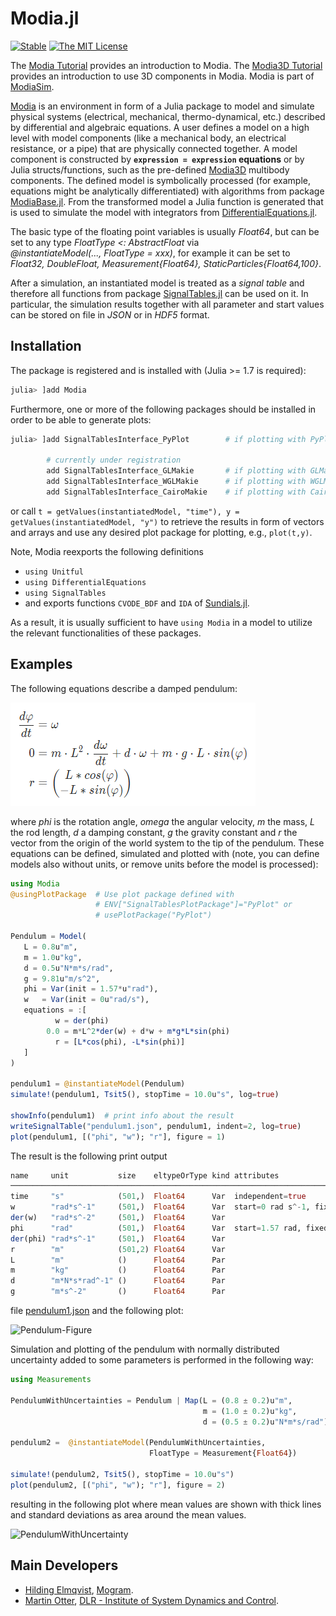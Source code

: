 # Modia.jl

[![Stable](https://img.shields.io/badge/docs-stable-blue.svg)](https://modiasim.github.io/Modia.jl/stable)
[![The MIT License](https://img.shields.io/badge/license-MIT-brightgreen.svg?style=flat-square)](https://github.com/ModiaSim/Modia.jl/blob/master/LICENSE)

The [Modia Tutorial](https://modiasim.github.io/Modia.jl/stable/tutorial/GettingStarted.html) provides an introduction to Modia.
The [Modia3D Tutorial](https://modiasim.github.io/Modia3D.jl/stable/tutorial/GettingStarted.html) provides an introduction to use 3D components in Modia. Modia is part of [ModiaSim](https://modiasim.github.io/docs/).

[Modia](https://github.com/ModiaSim/Modia.jl) is an environment in form of a Julia package to model and simulate physical systems (electrical, mechanical, thermo-dynamical, etc.) described by differential and algebraic equations. A user defines a model on a high level with model components (like a mechanical body, an electrical resistance, or a pipe) that are physically connected together. A model component is constructed by **`expression = expression` equations** or by Julia structs/functions, such as the pre-defined [Modia3D](https://github.com/ModiaSim/Modia3D.jl) multibody components. The defined model is symbolically processed (for example, equations might be analytically differentiated) with algorithms from package [ModiaBase.jl](https://github.com/ModiaSim/ModiaBase.jl). From the transformed model a Julia function is generated that is used to simulate the model with integrators from [DifferentialEquations.jl](https://github.com/SciML/DifferentialEquations.jl).

The basic type of the floating point variables is usually *Float64*, but can be set to any type *FloatType <: AbstractFloat* via\
*@instantiateModel(..., FloatType = xxx)*, for example it can be set to *Float32, DoubleFloat, Measurement{Float64}, StaticParticles{Float64,100}*.

After a simulation, an instantiated model is treated as a *signal table* and therefore all functions from package [SignalTables.jl](https://github.com/ModiaSim/SignalTables.jl) can be used on it. In particular, the simulation results together with all parameter and start values can be stored on file in *JSON* or in *HDF5* format.

## Installation

The package is registered and is installed with (Julia >= 1.7 is required):

```julia
julia> ]add Modia
```

Furthermore, one or more of the following packages should be installed in order
to be able to generate plots:

```julia
julia> ]add SignalTablesInterface_PyPlot        # if plotting with PyPlot desired

        # currently under registration
        add SignalTablesInterface_GLMakie       # if plotting with GLMakie desired
        add SignalTablesInterface_WGLMakie      # if plotting with WGLMakie desired
        add SignalTablesInterface_CairoMakie    # if plotting with CairoMakie desired
```

or call `t = getValues(instantiatedModel, "time"), y = getValues(instantiatedModel, "y")` to retrieve
the results in form of vectors and arrays and use any desired plot package for plotting, e.g., `plot(t,y)`.

Note, Modia reexports the following definitions 

- `using Unitful`
- `using DifferentialEquations`
- `using SignalTables`
- and exports functions `CVODE_BDF` and `IDA` of [Sundials.jl](https://github.com/SciML/Sundials.jl).

As a result, it is usually sufficient to have `using Modia` in a model to utilize the relevant 
functionalities of these packages.


## Examples

The following equations describe a damped pendulum:

![Pendulum-Equations](docs/resources/images/PendulumEquations.png)


where *phi* is the rotation angle, *omega* the angular velocity, *m* the mass, *L* the rod length, *d* a damping constant, *g* the gravity constant and *r* the vector from the origin of the world system to the tip of the pendulum. These equations can be defined, simulated and plotted with
(note, you can define models also without units, or remove units before the model is processed):

```julia
using Modia
@usingPlotPackage  # Use plot package defined with 
                   # ENV["SignalTablesPlotPackage"]="PyPlot" or 
                   # usePlotPackage("PyPlot")

Pendulum = Model(
   L = 0.8u"m",
   m = 1.0u"kg",
   d = 0.5u"N*m*s/rad",
   g = 9.81u"m/s^2",
   phi = Var(init = 1.57*u"rad"),
   w   = Var(init = 0u"rad/s"),
   equations = :[
          w = der(phi)
        0.0 = m*L^2*der(w) + d*w + m*g*L*sin(phi)
          r = [L*cos(phi), -L*sin(phi)]
   ]
)

pendulum1 = @instantiateModel(Pendulum)
simulate!(pendulum1, Tsit5(), stopTime = 10.0u"s", log=true)

showInfo(pendulum1)  # print info about the result
writeSignalTable("pendulum1.json", pendulum1, indent=2, log=true)
plot(pendulum1, [("phi", "w"); "r"], figure = 1)
```
The result is the following print output

```julia
name     unit           size    eltypeOrType kind attributes
──────────────────────────────────────────────────────────────────────────────────────────────────────
time     "s"            (501,)  Float64      Var  independent=true
w        "rad*s^-1"     (501,)  Float64      Var  start=0 rad s^-1, fixed=true, state=true, der="der…
der(w)   "rad*s^-2"     (501,)  Float64      Var
phi      "rad"          (501,)  Float64      Var  start=1.57 rad, fixed=true, state=true, der="der(p…
der(phi) "rad*s^-1"     (501,)  Float64      Var
r        "m"            (501,2) Float64      Var
L        "m"            ()      Float64      Par
m        "kg"           ()      Float64      Par
d        "m*N*s*rad^-1" ()      Float64      Par
g        "m*s^-2"       ()      Float64      Par
```
file [pendulum1.json](https://modiasim.github.io/Modia.jl/resources/fileio/pendulum1.json) and the following plot:

![Pendulum-Figure](https://modiasim.github.io/Modia.jl/resources/images/pendulum1.png)

Simulation and plotting of the pendulum with normally distributed uncertainty added to some parameters is performed in the following way:

```julia
using Measurements

PendulumWithUncertainties = Pendulum | Map(L = (0.8 ± 0.2)u"m",
                                           m = (1.0 ± 0.2)u"kg",
                                           d = (0.5 ± 0.2)u"N*m*s/rad")

pendulum2 =  @instantiateModel(PendulumWithUncertainties,
                               FloatType = Measurement{Float64})

simulate!(pendulum2, Tsit5(), stopTime = 10.0u"s")
plot(pendulum2, [("phi", "w"); "r"], figure = 2)
```

resulting in the following plot where mean values are shown with thick lines
and standard deviations as area around the mean values.

![PendulumWithUncertainty](https://modiasim.github.io/Modia.jl/resources/images/pendulum2.png)

## Main Developers

- [Hilding Elmqvist](mailto:Hilding.Elmqvist@Mogram.net), [Mogram](http://www.mogram.net/).
- [Martin Otter](https://rmc.dlr.de/sr/en/staff/martin.otter/),
  [DLR - Institute of System Dynamics and Control](https://www.dlr.de/sr/en).

